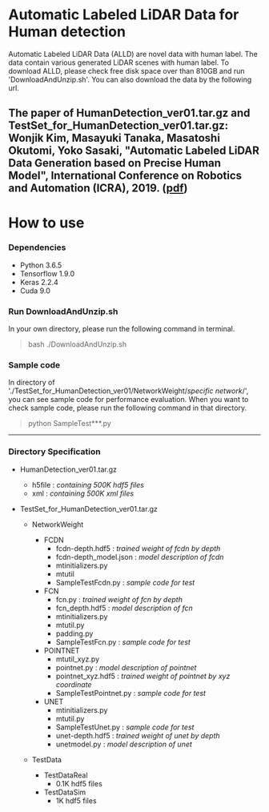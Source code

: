 # Automatic Labeled LiDAR Data for Human detection

Automatic Labeled LiDAR Data (ALLD) are novel data with human label. The data contain various generated LiDAR scenes with human label. To download ALLD, please check free disk space over than 810GB and run 'DownloadAndUnzip.sh'. You can also download the data by the following url.

The paper of HumanDetection_ver01.tar.gz and TestSet_for_HumanDetection_ver01.tar.gz:
<br>
**Wonjik Kim, Masayuki Tanaka, Masatoshi Okutomi, Yoko Sasaki, "Automatic Labeled LiDAR Data Generation based on Precise Human Model", International Conference on Robotics and Automation (ICRA), 2019.** ([pdf]())
---
# How to use
### Dependencies
* Python 3.6.5
* Tensorflow 1.9.0
* Keras 2.2.4
* Cuda 9.0

### Run DownloadAndUnzip.sh
In your own directory, please run the following command in terminal.
<br>
> bash ./DownloadAndUnzip.sh 

### Sample code
In directory of './TestSet_for_HumanDetection_ver01/NetworkWeight/*specific network*/', you can see sample code for performance evaluation. When you want to check sample code, please run the following command in that directory.
<br>
> python SampleTest***.py 

---
### Directory Specification

* HumanDetection_ver01.tar.gz
	* h5file : *containing 500K hdf5 files*
	* xml : *containing 500K xml files*

* TestSet_for_HumanDetection_ver01.tar.gz
	* NetworkWeight
		* FCDN
			* fcdn-depth.hdf5 : *trained weight of fcdn by depth*
			* fcdn-depth_model.json : *model description of fcdn*
			* mtinitializers.py
			* mtutil
			* SampleTestFcdn.py : *sample code for test*
		* FCN
			* fcn.py : *trained weight of fcn by depth*
			* fcn_depth.hdf5 : *model description of fcn*
			* mtinitializers.py
			* mtutil.py
			* padding.py
			* SampleTestFcn.py : *sample code for test*
		* POINTNET
			* mtutil_xyz.py
			* pointnet.py : *model description of pointnet*
			* pointnet_xyz.hdf5 : *trained weight of pointnet by xyz coordinate*
			* SampleTestPointnet.py : *sample code for test*
		* UNET
			* mtinitializers.py
			* mtutil.py
			* SampleTestUnet.py : *sample code for test*
			* unet-depth.hdf5 : *trained weight of unet by depth*
			* unetmodel.py : *model description of unet*

	* TestData
		* TestDataReal
			* 0.1K hdf5 files
		* TestDataSim
			* 1K hdf5 files
